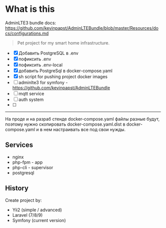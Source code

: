 # What is this

AdminLTE3 bundle docs: https://github.com/kevinpapst/AdminLTEBundle/blob/master/Resources/docs/configurations.md 

> Pet project for my smart home infrastructure.

- [x] Добавить PostgreSQL в .env
- [x] пофиксить .env
- [x] пофиксить .env-local
- [x] добавить PostgreSql в docker-compose.yaml
- [x] sh script for pushing project docker images
- [ ] adminlte3 for symfony - https://github.com/kevinpapst/AdminLTEBundle
- [ ] mqtt service
- [ ] auth system 
- [ ] 


----

На проде и на разраб стенде docker-compose.yaml файлы разные будут, поэтому нужно
скопировать docker-compose.yaml.dist в docker-compose.yaml и в нем настраивать все под
свои нужды.

## Services

- nginx
- php-fpm - app
- php-cli - supervisor
- postgresql


## History

Create project by: 
- Yii2 (simple / advanced) 
- Laravel (7/8/9)
- Symfony (current version)